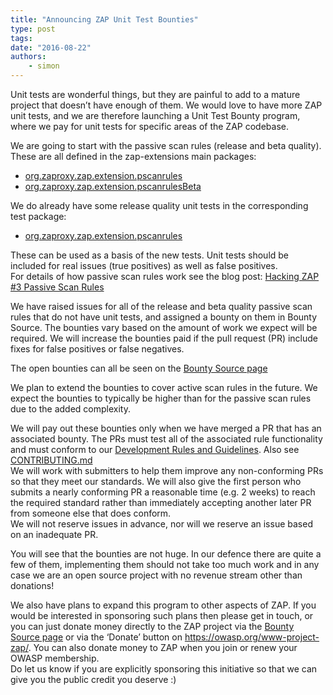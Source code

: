 ```yaml
---
title: "Announcing ZAP Unit Test Bounties"
type: post
tags:
date: "2016-08-22"
authors:
    - simon
---
```

Unit tests are wonderful things, but they are painful to add to a mature project that doesn’t have enough of them. We would love to have more
ZAP unit tests, and we are therefore launching a Unit Test Bounty program, where we pay for unit tests for specific areas of the ZAP codebase.  
  
We are going to start with the passive scan rules (release and beta quality).  
These are all defined in the zap-extensions main packages:  

  * [org.zaproxy.zap.extension.pscanrules](https://github.com/zaproxy/zap-extensions/tree/main/addOns/pscanrules/src/main/java/org/zaproxy/zap/extension/pscanrules)
  * [org.zaproxy.zap.extension.pscanrulesBeta](https://github.com/zaproxy/zap-extensions/tree/main/addOns/pscanrulesBeta/src/main/java/org/zaproxy/zap/extension/pscanrulesBeta)

We do already have some release quality unit tests in the corresponding test package:  

  * [org.zaproxy.zap.extension.pscanrules](https://github.com/zaproxy/zap-extensions/tree/main/addOns/pscanrules/src/test/java/org/zaproxy/zap/extension/pscanrules)

These can be used as a basis of the new tests. Unit tests should be included for real issues (true positives) as well as false positives.  
For details of how passive scan rules work see the blog post: [Hacking ZAP #3 Passive Scan Rules](/blog/2014-04-03-hacking-zap-3-passive-scan-rules/)  
  
We have raised issues for all of the release and beta quality passive scan rules that do not have unit tests, and assigned a bounty on them in
Bounty Source. The bounties vary based on the amount of work we expect will be required. We will increase the bounties paid if the pull request
(PR) include fixes for false positives or false negatives.  
  
The open bounties can all be seen on the [Bounty Source page](https://www.bountysource.com/teams/zap/bounties)  
  
We plan to extend the bounties to cover active scan rules in the future. We expect the bounties to typically be higher than for the passive scan
rules due to the added complexity.  
  
We will pay out these bounties only when we have merged a PR that has an associated bounty. The PRs must test all of the associated rule
functionality and must conform to our [Development Rules and Guidelines](https://github.com/zaproxy/zaproxy/wiki/DevGuidelines). Also see
[CONTRIBUTING.md](https://github.com/zaproxy/zaproxy/blob/main/CONTRIBUTING.md#guidelines-for-pull-request-pr-submission-and-processing)  
We will work with submitters to help them improve any non-conforming PRs so that they meet our standards. We will also give the first person who
submits a nearly conforming PR a reasonable time (e.g. 2 weeks) to reach the required standard rather than immediately accepting another later PR
from someone else that does conform.  
We will not reserve issues in advance, nor will we reserve an issue based on an inadequate PR.  
  
You will see that the bounties are not huge. In our defence there are quite a few of them, implementing them should not take too much work and
in any case we are an open source project with no revenue stream other than donations!  
  
We also have plans to expand this program to other aspects of ZAP. If you would be interested in sponsoring such plans then please get in touch,
or you can just donate money directly to the ZAP project via the [Bounty Source page](https://salt.bountysource.com/checkout/amount?team=zap) or
via the ‘Donate’ button on <https://owasp.org/www-project-zap/>. You can also donate money to ZAP when you join or renew your OWASP
membership.  
Do let us know if you are explicitly sponsoring this initiative so that we can give you the public credit you deserve :)

